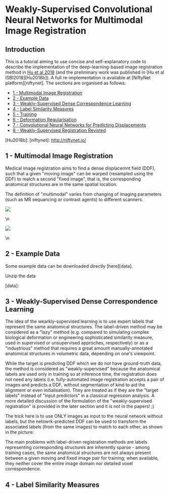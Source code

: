 # Weakly-Supervised Convolutional Neural Networks for Multimodal Image Registration

## Introduction
This is a tutorial aiming to use concise and self-explanatory code to describe the implementation of the deep-learning-based image registration method in [Hu et al 2018][Hu2018a] (and the preliminary work was published in [Hu et al ISBI2018][Hu2018b]). A full re-implementation is available at [NiftyNet platform][niftynet]. The sections are organised as follows:

* [1 - Multimodal Image Registration](#section1)
* [2 - Example Data](#section2)
* [3 - Weakly-Supervised Dense Correspondence Learning](#section3)
* [4 - Label Similarity Measures](#section4)
* [5 - Training](#section5)
* [6 - Deformation Regularisation](#section6)
* [7 - Convolutional Neural Networks for Predicting Displacements](#section7)
* [8 - Weakly-Supervised Registration Revisted](#section8)

[Hu2018a]: https://arxiv.org/abs/1711.01666
[Hu2018b]: 
[niftynet]: http://niftynet.io/


## <a name="section1"></a>1 - Multimodal Image Registration
Medical image registration aims to find a dense displacemnt field (DDF), such that a given "moving image" can be warped (resampled using the DDF) to match a second "fixed image", that is, the corresponding anatomical structures are in the same spatial location.

The definition of "multimodal" varies from changing of imaging parameters (such as MR sequancing or contrast agents) to different scanners. 
<p style=\"float: left; width: 85%; margin-right: 1%;\"><img src=\"./media/volume_mr.jpg\" /></p>\n
<p style=\"float: left; width: 85%; margin-right: 1%;\"><img src=\"./media/volume_us.jpg\" /></p>\n

## <a name="section2"></a>2 - Example Data
Some example data can be downloaded directly [here][data].

Unzip the data

[data]: 


## <a name="section3"></a>3 - Weakly-Supervised Dense Correspondence Learning
The idea of the wearkly-supervised learning is to use expert labels that represent the same anatomical structures. The label-driven method may be considered as a "lazy" method (e.g. compared to simulating complex biological deformation or engineering sophisticated similarity measure, used in supervised or unsupervised approches, respectively) or as a "industrious" method that requires a great amount manually-annotated anatomical structures in volumetric data, depending on one's viewpoint.

While the target is predicting DDF which we do not have ground-truth data, the method is considered as "weakly-supervised" because the anatomical labels are used only in training so at inference time, the registration does not need any labels (i.e. fully-automated image registration accepts a pair of images and predicts a DDF, without segmentation of kind to aid the alignment or even initialisation). They are treated as if they are the "target labels" instead of "input predictors" in a classical regression analysis. A more detailed discussion of the formulation of the "weakly-supervised registration" is provided in the later section and it is not in the papers! ;)

The trick here is to use ONLY images as input to the neural network without labels, but the netowrk-predicted DDF can be used to transform the associated labels (from the same images) to match to each other, as shown in the picture:


The main problems with label-driven registration methods are labels representing corresponding structures are inherently sparse - among training cases, the same anatomical structures are not always present between a given moving and fixed image pair for training; when available, they neither cover the entire image domain nor detailed voxel correspondence.


## <a name="section4"></a>4 - Label Similarity Measures




